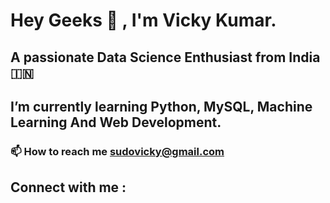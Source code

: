 # Hey Geeks 👋 , I'm Vicky Kumar.

## **A passionate Data Science Enthusiast from India 🇮🇳**

## **I’m currently learning Python, MySQL, Machine Learning And Web Development.**

### 📫 How to reach me sudovicky@gmail.com

## Connect with me :

<!--
**pseudovicky/pseudovicky** is a ✨ _special_ ✨ repository because its `README.md` (this file) appears on your GitHub profile.

Here are some ideas to get you started:

- 🔭 I’m currently working on ...
- 🌱 I’m currently learning ...
- 👯 I’m looking to collaborate on ...
- 🤔 I’m looking for help with ...
- 💬 Ask me about ...
- 📫 How to reach me: ...
- 😄 Pronouns: ...
- ⚡ Fun fact: ...
-->
